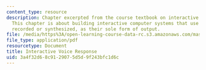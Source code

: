 ```yaml
---
content_type: resource
description: Chapter excerpted from the course textbook on interactive voice response.
  This chapter is about building interactive computer systems that use speech, either
  recorded or synthesized, as their sole form of output.
file: /media/https%3A/open-learning-course-data-rc.s3.amazonaws.com/mas-632-conversational-computer-systems-fall-2008/3a4f32d68c9129075d5d9f243bfc1d6c_schmandt_ch6.pdf
file_type: application/pdf
resourcetype: Document
title: Interactive Voice Response
uid: 3a4f32d6-8c91-2907-5d5d-9f243bfc1d6c
---
```

